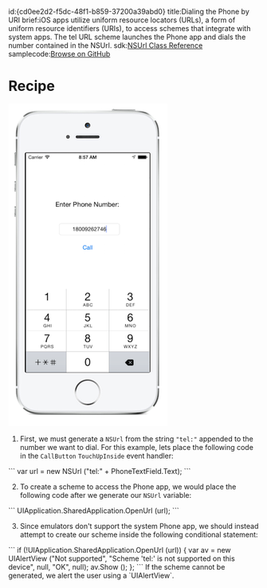 id:{cd0ee2d2-f5dc-48f1-b859-37200a39abd0}
title:Dialing the Phone by URI
brief:iOS apps utilize uniform resource locators (URLs), a form of uniform resource identifiers (URIs), to access schemes that integrate with system apps. The tel URL scheme launches the Phone app and dials the number contained in the NSUrl.
sdk:[NSUrl Class Reference](https://developer.apple.com/library/mac/documentation/Cocoa/Reference/Foundation/Classes/NSURL_Class/Reference/Reference.html)
samplecode:[Browse on GitHub](https://github.com/xamarin/recipes/tree/master/ios/shared_resources/phone/dial-phone-uri)

<a name="Recipe" class="injected"></a>

# Recipe


![Dial By URI](Images/Screenshot.png)

<ol>
  <li>First, we must generate a <code>NSUrl</code> from the string <code>"tel:"</code> appended to the number we want to dial. For this example, lets place the following code in the <code>CallButton</code> <code>TouchUpInside</code> event handler:</li>
</ol>
```
var url = new NSUrl ("tel:" + PhoneTextField.Text);
```
<ol start="2">
  <li>To create a scheme to access the Phone app, we would place the following code after we generate our <code>NSUrl</code> variable:</li>
</ol>
```
    UIApplication.SharedApplication.OpenUrl (url);
```
<ol start="3">
  <li>Since emulators don't support the system Phone app, we should instead attempt to create our scheme inside the following conditional statement:</li>
</ol>
```
    if (!UIApplication.SharedApplication.OpenUrl (url)) {
    	var av = new UIAlertView ("Not supported",
	      "Scheme 'tel:' is not supported on this device",
          null,
	      "OK",
		  null);
	    av.Show ();
    };
```
If the scheme cannot be generated, we alert the user using a `UIAlertView`.
